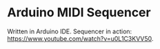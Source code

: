 # Arduino MIDI Sequencer
Written in Arduino IDE.
Sequencer in action: https://www.youtube.com/watch?v=u0L1C3KVV50.
